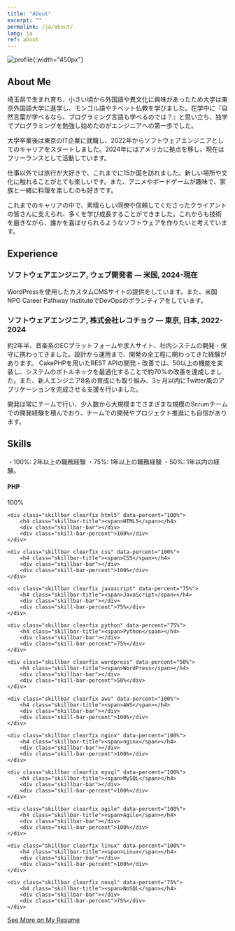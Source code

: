 ```yaml
---
title: "About"
excerpt: ""
permalink: /ja/about/
lang: ja
ref: about
---
```


![profile](/assets/img/profile.png){:width="450px"}

## About Me

埼玉県で生まれ育ち、小さい頃から外国語や異文化に興味があったため大学は東京外国語大学に進学し、モンゴル語やチベット仏教を学びました。在学中に『自然言葉が学べるなら、プログラミング言語も学べるのでは？』と思い立ち、独学でプログラミングを勉強し始めたのがエンジニアへの第一歩でした。

大学卒業後は東京のIT企業に就職し、2022年からソフトウェアエンジニアとしてのキャリアをスタートしました。2024年にはアメリカに拠点を移し、現在はフリーランスとして活動しています。

仕事以外では旅行が大好きで、これまでに15か国を訪れました。新しい場所や文化に触れることがとても楽しいです。また、アニメやボードゲームが趣味で、家族と一緒に料理を楽しむのも好きです。

これまでのキャリアの中で、素晴らしい同僚や信頼してくださったクライアントの皆さんに支えられ、多くを学び成長することができました。これからも技術を磨きながら、誰かを喜ばせられるようなソフトウェアを作りたいと考えています。

## Experience

### ソフトウェアエンジニア, ウェブ開発者 — 米国, 2024-現在

WordPressを使用したカスタムCMSサイトの提供をしています。また、米国NPO Career Pathway InstituteでDevOpsのボランティアをしています。

### ソフトウェアエンジニア, 株式会社レコチョク — 東京, 日本, 2022-2024

約2年半、音楽系のECプラットフォームや求人サイト、社内システムの開発・保守に携わってきました。設計から運用まで、開発の全工程に関わってきた経験があります。
CakePHPを用いたREST APIの開発・改善では、50以上の機能を実装し、システムのボトルネックを最適化することで約70%の改善を達成しました。また、新人エンジニア8名の育成にも取り組み、3ヶ月以内にTwitter風のアプリケーションを完成させる支援を行いました。

開発は常にチームで行い、少人数から大規模までさまざまな規模のScrumチームでの開発経験を積んでおり、チームでの開発やプロジェクト推進にも自信があります。

## Skills

・100%: 2年以上の職務経験
・75%: 1年以上の職務経験
・50%: 1年以内の経験。
<div class="skillbar-wrapper">
    <div class="skillbar clearfix php" data-percent="100%">
        <h4 class="skillbar-title"><span>PHP</span></h4>
        <div class="skillbar-bar"></div>
        <div class="skill-bar-percent">100%</div>
    </div>

    <div class="skillbar clearfix html5" data-percent="100%">
        <h4 class="skillbar-title"><span>HTML5</span></h4>
        <div class="skillbar-bar"></div>
        <div class="skill-bar-percent">100%</div>
    </div>

    <div class="skillbar clearfix css" data-percent="100%">
        <h4 class="skillbar-title"><span>CSS</span></h4>
        <div class="skillbar-bar"></div>
        <div class="skill-bar-percent">100%</div>
    </div>

    <div class="skillbar clearfix javascript" data-percent="75%">
        <h4 class="skillbar-title"><span>JavaScript</span></h4>
        <div class="skillbar-bar"></div>
        <div class="skill-bar-percent">75%</div>
    </div>

    <div class="skillbar clearfix python" data-percent="75%">
        <h4 class="skillbar-title"><span>Python</span></h4>
        <div class="skillbar-bar"></div>
        <div class="skill-bar-percent">75%</div>
    </div>

    <div class="skillbar clearfix wordpress" data-percent="50%">
        <h4 class="skillbar-title"><span>WordPress</span></h4>
        <div class="skillbar-bar"></div>
        <div class="skill-bar-percent">50%</div>
    </div>

    <div class="skillbar clearfix aws" data-percent="100%">
        <h4 class="skillbar-title"><span>AWS</span></h4>
        <div class="skillbar-bar"></div>
        <div class="skill-bar-percent">100%</div>
    </div>

    <div class="skillbar clearfix nginx" data-percent="100%">
        <h4 class="skillbar-title"><span>nginx</span></h4>
        <div class="skillbar-bar"></div>
        <div class="skill-bar-percent">100%</div>
    </div>

    <div class="skillbar clearfix mysql" data-percent="100%">
        <h4 class="skillbar-title"><span>MySQL</span></h4>
        <div class="skillbar-bar"></div>
        <div class="skill-bar-percent">100%</div>
    </div>

    <div class="skillbar clearfix agile" data-percent="100%">
        <h4 class="skillbar-title"><span>Agile</span></h4>
        <div class="skillbar-bar"></div>
        <div class="skill-bar-percent">100%</div>
    </div>

    <div class="skillbar clearfix linux" data-percent="100%">
        <h4 class="skillbar-title"><span>Linux</span></h4>
        <div class="skillbar-bar"></div>
        <div class="skill-bar-percent">100%</div>
    </div>

    <div class="skillbar clearfix nosql" data-percent="75%">
        <h4 class="skillbar-title"><span>NoSQL</span></h4>
        <div class="skillbar-bar"></div>
        <div class="skill-bar-percent">75%</div>
    </div>
</div>
<script src="{{ '/assets/js/skills.js' | relative_url }}"></script>

[See More on My Resume](/ja/resume/)

